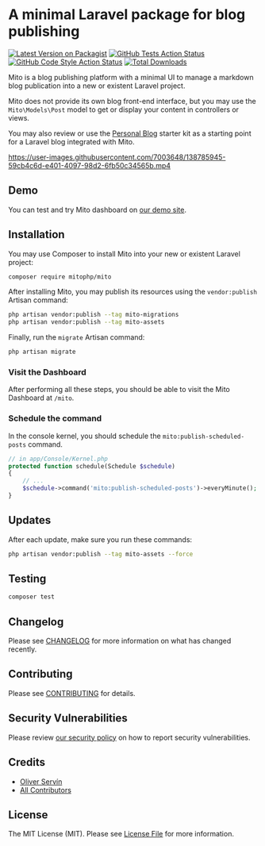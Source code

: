 # A minimal Laravel package for blog publishing

[![Latest Version on Packagist](https://img.shields.io/packagist/v/mitophp/mito.svg?style=flat-square)](https://packagist.org/packages/mitophp/mito)
[![GitHub Tests Action Status](https://img.shields.io/github/workflow/status/mitophp/mito/run-tests?label=tests)](https://github.com/mitophp/mito/actions?query=workflow%3Arun-tests+branch%3Amain)
[![GitHub Code Style Action Status](https://img.shields.io/github/workflow/status/mitophp/mito/Check%20&%20fix%20styling?label=code%20style)](https://github.com/mitophp/mito/actions?query=workflow%3A"Check+%26+fix+styling"+branch%3Amain)
[![Total Downloads](https://img.shields.io/packagist/dt/mitophp/mito.svg?style=flat-square)](https://packagist.org/packages/mitophp/mito)

Mito is a blog publishing platform with a minimal UI to manage a markdown blog publication into a new or existent Laravel project.

Mito does not provide its own blog front-end interface, but you may use the `Mito\Models\Post` model to get or display your content in controllers or views.

You may also review or use the [Personal Blog](https://github.com/mitophp/starter-kit-personal-blog) starter kit as a starting point for a Laravel blog integrated with Mito.

https://user-images.githubusercontent.com/7003648/138785945-59cb4c6d-e401-4097-98d2-6fb50c34565b.mp4

## Demo

You can test and try Mito dashboard on [our demo site](https://demo.mitophp.com).

## Installation

You may use Composer to install Mito into your new or existent Laravel project:

```bash
composer require mitophp/mito
```

After installing Mito, you may publish its resources using the `vendor:publish` Artisan command:

```bash
php artisan vendor:publish --tag mito-migrations
php artisan vendor:publish --tag mito-assets
```

Finally, run the `migrate` Artisan command:

```bash
php artisan migrate
```

### Visit the Dashboard

After performing all these steps, you should be able to visit the Mito Dashboard at `/mito`.

### Schedule the command

In the console kernel, you should schedule the `mito:publish-scheduled-posts` command.

```php
// in app/Console/Kernel.php
protected function schedule(Schedule $schedule)
{
    // ...
    $schedule->command('mito:publish-scheduled-posts')->everyMinute();
}
```

## Updates

After each update, make sure you run these commands:

```bash
php artisan vendor:publish --tag mito-assets --force
```

## Testing

```bash
composer test
```

## Changelog

Please see [CHANGELOG](CHANGELOG.md) for more information on what has changed recently.

## Contributing

Please see [CONTRIBUTING](.github/CONTRIBUTING.md) for details.

## Security Vulnerabilities

Please review [our security policy](../../security/policy) on how to report security vulnerabilities.

## Credits

- [Oliver Servín](https://github.com/oliverds)
- [All Contributors](../../contributors)

## License

The MIT License (MIT). Please see [License File](LICENSE.md) for more information.
